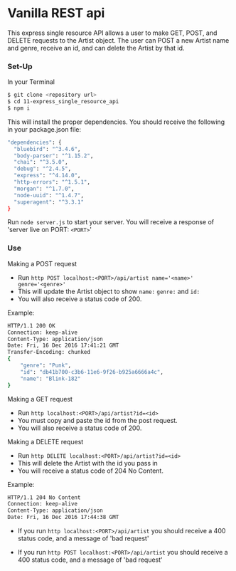 # Vanilla REST api

This express single resource API allows a user to make GET, POST, and DELETE requests to the Artist object. The user can POST a new Artist name and genre, receive an id, and can delete the Artist by that id.

### Set-Up

In your Terminal

```sh
$ git clone <repository url>
$ cd 11-express_single_resource_api
$ npm i
```
This will install the proper dependencies. You should receive the following in your package.json file:

```sh
"dependencies": {
  "bluebird": "^3.4.6",
  "body-parser": "^1.15.2",
  "chai": "^3.5.0",
  "debug": "^2.4.5",
  "express": "^4.14.0",
  "http-errors": "^1.5.1",
  "morgan": "^1.7.0",
  "node-uuid": "^1.4.7",
  "superagent": "^3.3.1"
}
```

Run `node server.js` to start your server. You will receive a response of 'server live on PORT: `<PORT>`'


### Use

Making a POST request
* Run `http POST localhost:<PORT>/api/artist name='<name>' genre='<genre>'`
* This will update the Artist object to show `name:` `genre:` and `id:`
* You will also receive a status code of 200.

Example:
```sh
HTTP/1.1 200 OK
Connection: keep-alive
Content-Type: application/json
Date: Fri, 16 Dec 2016 17:41:21 GMT
Transfer-Encoding: chunked
{
    "genre": "Punk",
    "id": "db41b700-c3b6-11e6-9f26-b925a6666a4c",
    "name": "Blink-182"
}
```

Making a GET request
* Run `http localhost:<PORT>/api/artist?id=<id>`
* You must copy and paste the id from the post request.
* You will also receive a status code of 200.

Making a DELETE request
* Run `http DELETE localhost:<PORT>/api/artist?id=<id>`
* This will delete the Artist with the id you pass in
* You will receive a status code of 204 No Content.

Example:
```sh
HTTP/1.1 204 No Content
Connection: keep-alive
Content-Type: application/json
Date: Fri, 16 Dec 2016 17:44:38 GMT
```


* If you run `http localhost:<PORT>/api/artist` you should receive a 400 status code, and a message of 'bad request'

* If you run `http POST localhost:<PORT>/api/artist` you should receive a 400 status code, and a message of 'bad request'
